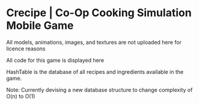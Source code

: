 # Crecipe | Co-Op Cooking Simulation Mobile Game


All models, animations, images, and textures are not uploaded here for licence reasons

All code for this game is displayed here

HashTable is the database of all recipes and ingredients available in the game. 

Note: Currently devising a new database structure to change complexity of O(n) to O(1)
